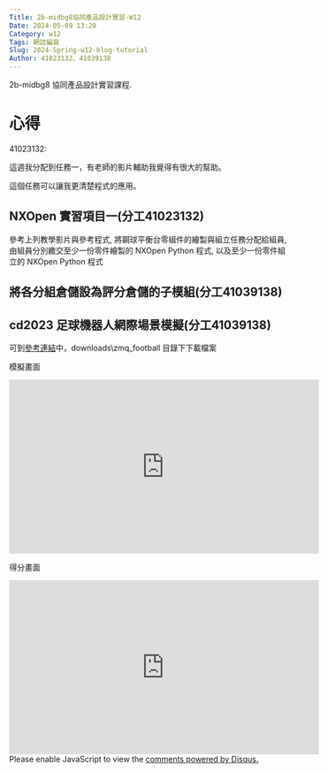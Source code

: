 ```yaml
---
Title: 2b-midbg8協同產品設計實習-W12
Date: 2024-05-09 13:20
Category: w12
Tags: 網誌編寫
Slug: 2024-Spring-w12-blog-tutorial
Author: 41023132、41039138
---
```


2b-midbg8 協同產品設計實習課程.

<!-- PELICAN_END_SUMMARY -->

# 心得

41023132:

這週我分配到任務一，有老師的影片輔助我覺得有很大的幫助。

這個任務可以讓我更清楚程式的應用。




## NXOpen 實習項目一(分工41023132)

參考上列教學影片與參考程式, 將鋼球平衡台零組件的繪製與組立任務分配給組員, 由組員分別繳交至少一份零件繪製的 NXOpen Python 程式, 以及至少一份零件組立的 NXOpen Python 程式

## 將各分組倉儲設為評分倉儲的子模組(分工41039138)

## cd2023 足球機器人網際場景模擬(分工41039138)

可到[參考連結](https://github.com/mdecd2023/2a3-pj3ag4)中，downloads\zmq_football 目錄下下載檔案


模擬畫面


<iframe width="560" height="315" src="https://www.youtube.com/embed/jN2-4E6mAZA?si=pCos0nB49gXEIRR8" title="YouTube video player" frameborder="0" allow="accelerometer; autoplay; clipboard-write; encrypted-media; gyroscope; picture-in-picture; web-share" referrerpolicy="strict-origin-when-cross-origin" allowfullscreen></iframe>



得分畫面


<iframe width="560" height="315" src="https://www.youtube.com/embed/u7Wzc-2tV84?si=x0jamJuv94u7C2Gk" title="YouTube video player" frameborder="0" allow="accelerometer; autoplay; clipboard-write; encrypted-media; gyroscope; picture-in-picture; web-share" referrerpolicy="strict-origin-when-cross-origin" allowfullscreen></iframe>


<style>
  .content-bg {
    position: fixed;
    top: 0;
    left: 0;
    width: 100%;
    height: 100%;
    background-image: url("../../../images/1-1.jpg");
    background-repeat: no-repeat;
    background-size: cover;
    background-position: center;
    z-index: -1;
  }
  .post-meta {
    background-color: transparent;
    padding: 5px;
  }
</style>

<body>
  <div class="content-bg"></div>
</body>





<div id="disqus_thread"></div>
<script>
    /**
    *  RECOMMENDED CONFIGURATION VARIABLES: EDIT AND UNCOMMENT THE SECTION BELOW TO INSERT DYNAMIC VALUES FROM YOUR PLATFORM OR CMS.
    *  LEARN WHY DEFINING THESE VARIABLES IS IMPORTANT: https://disqus.com/admin/universalcode/#configuration-variables    */
    /*
    var disqus_config = function () {
    this.page.url = PAGE_URL;  // Replace PAGE_URL with your page's canonical URL variable
    this.page.identifier = PAGE_IDENTIFIER; // Replace PAGE_IDENTIFIER with your page's unique identifier variable
    };
    */
    (function() { // DON'T EDIT BELOW THIS LINE
    var d = document, s = d.createElement('script');
    s.src = 'https://blog-1-4.disqus.com/embed.js';
    s.setAttribute('data-timestamp', +new Date());
    (d.head || d.body).appendChild(s);
    })();
</script>
<noscript>Please enable JavaScript to view the <a href="https://disqus.com/?ref_noscript">comments powered by Disqus.</a></noscript>
